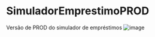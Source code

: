 # SimuladorEmprestimoPROD
Versão de PROD do simulador de empréstimos
![image](https://github.com/gustavohdo/SimuladorEmprestimoPROD/assets/23175018/c5c23c4f-71c6-44a7-9421-a82d20ea37bf)
